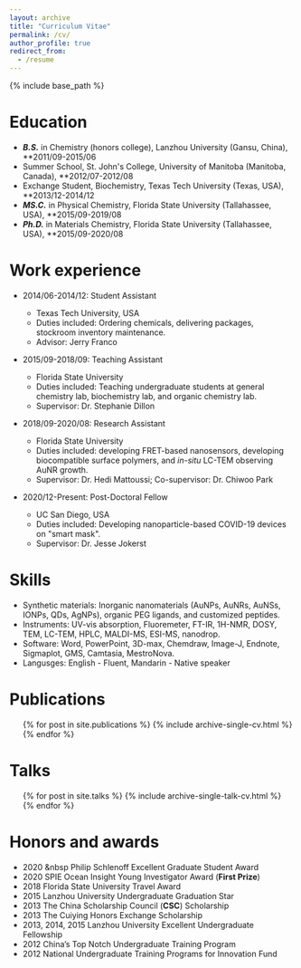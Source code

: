 ```yaml
---
layout: archive
title: "Curriculum Vitae"
permalink: /cv/
author_profile: true
redirect_from:
  - /resume
---
```


{% include base_path %}

Education
======
* ***B.S.*** in Chemistry (honors college), Lanzhou University (Gansu, China), **2011/09-2015/06
* Summer School, St. John's College, University of Manitoba (Manitoba, Canada), **2012/07-2012/08 
* Exchange Student, Biochemistry, Texas Tech University (Texas, USA), **2013/12-2014/12
* ***MS.C.*** in Physical Chemistry, Florida State University (Tallahassee, USA), **2015/09-2019/08
* ***Ph.D.*** in Materials Chemistry, Florida State University (Tallahassee, USA), **2015/09-2020/08

Work experience
======
* 2014/06-2014/12: Student Assistant
  * Texas Tech University, USA
  * Duties included: Ordering chemicals, delivering packages, stockroom inventory maintenance.
  * Advisor: Jerry Franco

* 2015/09-2018/09: Teaching Assistant
  * Florida State University
  * Duties included: Teaching undergraduate students at general chemistry lab, biochemistry lab, and organic chemistry lab.
  * Supervisor: Dr. Stephanie Dillon

* 2018/09-2020/08: Research Assistant
  * Florida State University
  * Duties included: developing FRET-based nanosensors, developing biocompatible surface polymers, and *in-situ* LC-TEM observing AuNR growth.
  * Supervisor: Dr. Hedi Mattoussi; Co-supervisor: Dr. Chiwoo Park
  
 * 2020/12-Present: Post-Doctoral Fellow
   * UC San Diego, USA
   * Duties included: Developing nanoparticle-based COVID-19 devices on "smart mask".
   * Supervisor: Dr. Jesse Jokerst
  
Skills
======
* Synthetic materials: Inorganic nanomaterials (AuNPs, AuNRs, AuNSs, IONPs, QDs, AgNPs), organic PEG ligands, and customized peptides.
* Instruments: UV-vis absorption, Fluoremeter, FT-IR, 1H-NMR, DOSY, TEM, LC-TEM, HPLC, MALDI-MS, ESI-MS, nanodrop.
* Software: Word, PowerPoint, 3D-max, Chemdraw, Image-J, Endnote, Sigmaplot, GMS, Camtasia, MestroNova.
* Langusges: English - Fluent, Mandarin - Native speaker

Publications
======
  <ul>{% for post in site.publications %}
    {% include archive-single-cv.html %}
  {% endfor %}</ul>
  
Talks
======
  <ul>{% for post in site.talks %}
    {% include archive-single-talk-cv.html %}
  {% endfor %}</ul>
  

# Honors and awards
* 2020               &nbsp Philip Schlenoff Excellent Graduate Student Award
* 2020               SPIE Ocean Insight Young Investigator Award (**First Prize**)
* 2018               Florida State University Travel Award
* 2015               Lanzhou University Undergraduate Graduation Star
* 2013               The China Scholarship Council (**CSC**) Scholarship
* 2013               The Cuiying Honors Exchange Scholarship
* 2013, 2014, 2015   Lanzhou University Excellent Undergraduate Fellowship
* 2012               China’s Top Notch Undergraduate Training Program
* 2012               National Undergraduate Training Programs for Innovation Fund
